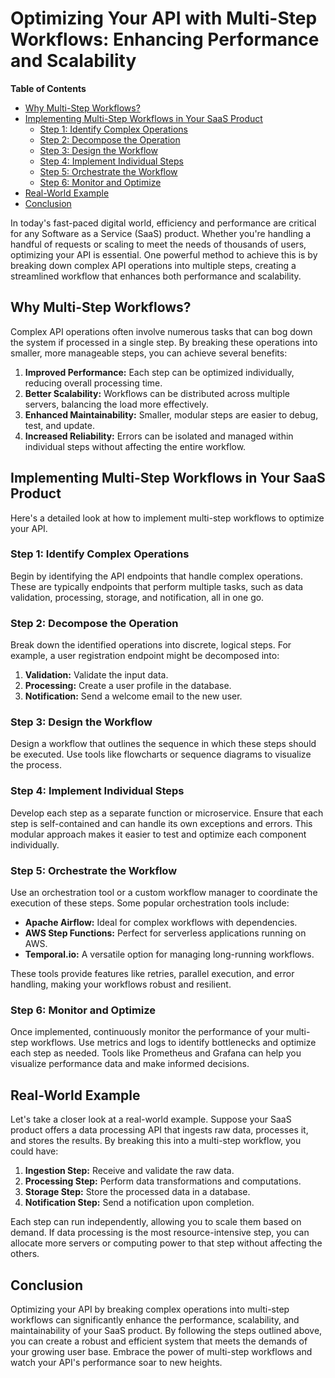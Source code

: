 # Optimizing Your API with Multi-Step Workflows: Enhancing Performance and Scalability

**Table of Contents**

- [Why Multi-Step Workflows?](#why-multi-step-workflows)
- [Implementing Multi-Step Workflows in Your SaaS Product](#implementing-multi-step-workflows-in-your-saas-product)
  - [Step 1: Identify Complex Operations](#step-1-identify-complex-operations)
  - [Step 2: Decompose the Operation](#step-2-decompose-the-operation)
  - [Step 3: Design the Workflow](#step-3-design-the-workflow)
  - [Step 4: Implement Individual Steps](#step-4-implement-individual-steps)
  - [Step 5: Orchestrate the Workflow](#step-5-orchestrate-the-workflow)
  - [Step 6: Monitor and Optimize](#step-6-monitor-and-optimize)
- [Real-World Example](#real-world-example)
- [Conclusion](#conclusion)

In today's fast-paced digital world, efficiency and performance are critical for any Software as a Service (SaaS) product. Whether you're handling a handful of requests or scaling to meet the needs of thousands of users, optimizing your API is essential. One powerful method to achieve this is by breaking down complex API operations into multiple steps, creating a streamlined workflow that enhances both performance and scalability.

## Why Multi-Step Workflows?

Complex API operations often involve numerous tasks that can bog down the system if processed in a single step. By breaking these operations into smaller, more manageable steps, you can achieve several benefits:

1. **Improved Performance:** Each step can be optimized individually, reducing overall processing time.
2. **Better Scalability:** Workflows can be distributed across multiple servers, balancing the load more effectively.
3. **Enhanced Maintainability:** Smaller, modular steps are easier to debug, test, and update.
4. **Increased Reliability:** Errors can be isolated and managed within individual steps without affecting the entire workflow.

## Implementing Multi-Step Workflows in Your SaaS Product

Here's a detailed look at how to implement multi-step workflows to optimize your API.

### Step 1: Identify Complex Operations

Begin by identifying the API endpoints that handle complex operations. These are typically endpoints that perform multiple tasks, such as data validation, processing, storage, and notification, all in one go.

### Step 2: Decompose the Operation

Break down the identified operations into discrete, logical steps. For example, a user registration endpoint might be decomposed into:

1. **Validation:** Validate the input data.
2. **Processing:** Create a user profile in the database.
3. **Notification:** Send a welcome email to the new user.

### Step 3: Design the Workflow

Design a workflow that outlines the sequence in which these steps should be executed. Use tools like flowcharts or sequence diagrams to visualize the process.

### Step 4: Implement Individual Steps

Develop each step as a separate function or microservice. Ensure that each step is self-contained and can handle its own exceptions and errors. This modular approach makes it easier to test and optimize each component individually.

### Step 5: Orchestrate the Workflow

Use an orchestration tool or a custom workflow manager to coordinate the execution of these steps. Some popular orchestration tools include:

- **Apache Airflow:** Ideal for complex workflows with dependencies.
- **AWS Step Functions:** Perfect for serverless applications running on AWS.
- **Temporal.io:** A versatile option for managing long-running workflows.

These tools provide features like retries, parallel execution, and error handling, making your workflows robust and resilient.

### Step 6: Monitor and Optimize

Once implemented, continuously monitor the performance of your multi-step workflows. Use metrics and logs to identify bottlenecks and optimize each step as needed. Tools like Prometheus and Grafana can help you visualize performance data and make informed decisions.

## Real-World Example

Let's take a closer look at a real-world example. Suppose your SaaS product offers a data processing API that ingests raw data, processes it, and stores the results. By breaking this into a multi-step workflow, you could have:

1. **Ingestion Step:** Receive and validate the raw data.
2. **Processing Step:** Perform data transformations and computations.
3. **Storage Step:** Store the processed data in a database.
4. **Notification Step:** Send a notification upon completion.

Each step can run independently, allowing you to scale them based on demand. If data processing is the most resource-intensive step, you can allocate more servers or computing power to that step without affecting the others.

## Conclusion

Optimizing your API by breaking complex operations into multi-step workflows can significantly enhance the performance, scalability, and maintainability of your SaaS product. By following the steps outlined above, you can create a robust and efficient system that meets the demands of your growing user base. Embrace the power of multi-step workflows and watch your API's performance soar to new heights.
